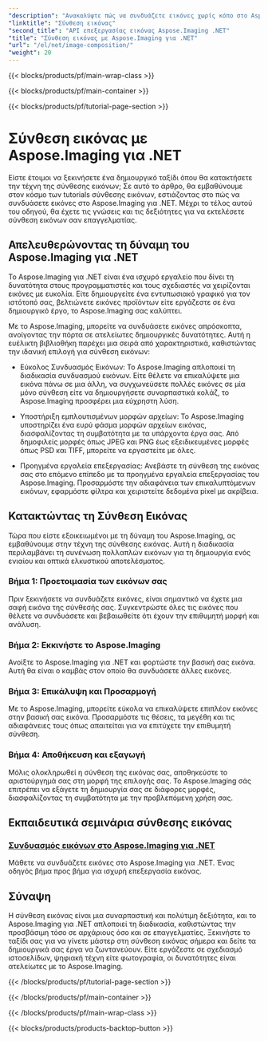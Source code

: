 ```yaml
---
"description": "Ανακαλύψτε πώς να συνδυάζετε εικόνες χωρίς κόπο στο Aspose.Imaging για .NET με τα ολοκληρωμένα εκπαιδευτικά μας βοηθήματα. Βελτιώστε τις δεξιότητές σας στην επεξεργασία εικόνων σήμερα!"
"linktitle": "Σύνθεση εικόνας"
"second_title": "API επεξεργασίας εικόνας Aspose.Imaging .NET"
"title": "Σύνθεση εικόνας με Aspose.Imaging για .NET"
"url": "/el/net/image-composition/"
"weight": 20
---
```


{{< blocks/products/pf/main-wrap-class >}}

{{< blocks/products/pf/main-container >}}

{{< blocks/products/pf/tutorial-page-section >}}

# Σύνθεση εικόνας με Aspose.Imaging για .NET


Είστε έτοιμοι να ξεκινήσετε ένα δημιουργικό ταξίδι όπου θα κατακτήσετε την τέχνη της σύνθεσης εικόνων; Σε αυτό το άρθρο, θα εμβαθύνουμε στον κόσμο των tutorials σύνθεσης εικόνων, εστιάζοντας στο πώς να συνδυάσετε εικόνες στο Aspose.Imaging για .NET. Μέχρι το τέλος αυτού του οδηγού, θα έχετε τις γνώσεις και τις δεξιότητες για να εκτελέσετε σύνθεση εικόνων σαν επαγγελματίας.

## Απελευθερώνοντας τη δύναμη του Aspose.Imaging για .NET

Το Aspose.Imaging για .NET είναι ένα ισχυρό εργαλείο που δίνει τη δυνατότητα στους προγραμματιστές και τους σχεδιαστές να χειρίζονται εικόνες με ευκολία. Είτε δημιουργείτε ένα εντυπωσιακό γραφικό για τον ιστότοπό σας, βελτιώνετε εικόνες προϊόντων είτε εργάζεστε σε ένα δημιουργικό έργο, το Aspose.Imaging σας καλύπτει.

Με το Aspose.Imaging, μπορείτε να συνδυάσετε εικόνες απρόσκοπτα, ανοίγοντας την πόρτα σε ατελείωτες δημιουργικές δυνατότητες. Αυτή η ευέλικτη βιβλιοθήκη παρέχει μια σειρά από χαρακτηριστικά, καθιστώντας την ιδανική επιλογή για σύνθεση εικόνων:

- Εύκολος Συνδυασμός Εικόνων: Το Aspose.Imaging απλοποιεί τη διαδικασία συνδυασμού εικόνων. Είτε θέλετε να επικαλύψετε μια εικόνα πάνω σε μια άλλη, να συγχωνεύσετε πολλές εικόνες σε μία μόνο σύνθεση είτε να δημιουργήσετε συναρπαστικά κολάζ, το Aspose.Imaging προσφέρει μια εύχρηστη λύση.

- Υποστήριξη εμπλουτισμένων μορφών αρχείων: Το Aspose.Imaging υποστηρίζει ένα ευρύ φάσμα μορφών αρχείων εικόνας, διασφαλίζοντας τη συμβατότητα με τα υπάρχοντα έργα σας. Από δημοφιλείς μορφές όπως JPEG και PNG έως εξειδικευμένες μορφές όπως PSD και TIFF, μπορείτε να εργαστείτε με όλες.

- Προηγμένα εργαλεία επεξεργασίας: Ανεβάστε τη σύνθεση της εικόνας σας στο επόμενο επίπεδο με τα προηγμένα εργαλεία επεξεργασίας του Aspose.Imaging. Προσαρμόστε την αδιαφάνεια των επικαλυπτόμενων εικόνων, εφαρμόστε φίλτρα και χειριστείτε δεδομένα pixel με ακρίβεια.

## Κατακτώντας τη Σύνθεση Εικόνας

Τώρα που είστε εξοικειωμένοι με τη δύναμη του Aspose.Imaging, ας εμβαθύνουμε στην τέχνη της σύνθεσης εικόνας. Αυτή η διαδικασία περιλαμβάνει τη συνένωση πολλαπλών εικόνων για τη δημιουργία ενός ενιαίου και οπτικά ελκυστικού αποτελέσματος.

### Βήμα 1: Προετοιμασία των εικόνων σας

Πριν ξεκινήσετε να συνδυάζετε εικόνες, είναι σημαντικό να έχετε μια σαφή εικόνα της σύνθεσής σας. Συγκεντρώστε όλες τις εικόνες που θέλετε να συνδυάσετε και βεβαιωθείτε ότι έχουν την επιθυμητή μορφή και ανάλυση.

### Βήμα 2: Εκκινήστε το Aspose.Imaging

Ανοίξτε το Aspose.Imaging για .NET και φορτώστε την βασική σας εικόνα. Αυτή θα είναι ο καμβάς στον οποίο θα συνδυάσετε άλλες εικόνες.

### Βήμα 3: Επικάλυψη και Προσαρμογή

Με το Aspose.Imaging, μπορείτε εύκολα να επικαλύψετε επιπλέον εικόνες στην βασική σας εικόνα. Προσαρμόστε τις θέσεις, τα μεγέθη και τις αδιαφάνειες τους όπως απαιτείται για να επιτύχετε την επιθυμητή σύνθεση.

### Βήμα 4: Αποθήκευση και εξαγωγή

Μόλις ολοκληρωθεί η σύνθεση της εικόνας σας, αποθηκεύστε το αριστούργημά σας στη μορφή της επιλογής σας. Το Aspose.Imaging σάς επιτρέπει να εξάγετε τη δημιουργία σας σε διάφορες μορφές, διασφαλίζοντας τη συμβατότητα με την προβλεπόμενη χρήση σας.

## Εκπαιδευτικά σεμινάρια σύνθεσης εικόνας
### [Συνδυασμός εικόνων στο Aspose.Imaging για .NET](./combine-images/)
Μάθετε να συνδυάζετε εικόνες στο Aspose.Imaging για .NET. Ένας οδηγός βήμα προς βήμα για ισχυρή επεξεργασία εικόνας.

## Σύναψη

Η σύνθεση εικόνας είναι μια συναρπαστική και πολύτιμη δεξιότητα, και το Aspose.Imaging για .NET απλοποιεί τη διαδικασία, καθιστώντας την προσβάσιμη τόσο σε αρχάριους όσο και σε επαγγελματίες. Ξεκινήστε το ταξίδι σας για να γίνετε μάστερ στη σύνθεση εικόνας σήμερα και δείτε τα δημιουργικά σας έργα να ζωντανεύουν. Είτε εργάζεστε σε σχεδιασμό ιστοσελίδων, ψηφιακή τέχνη είτε φωτογραφία, οι δυνατότητες είναι ατελείωτες με το Aspose.Imaging.

{{< /blocks/products/pf/tutorial-page-section >}}

{{< /blocks/products/pf/main-container >}}

{{< /blocks/products/pf/main-wrap-class >}}

{{< blocks/products/products-backtop-button >}}